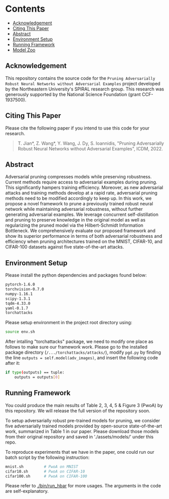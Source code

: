 # Contents

* [Acknowledgement](#acknowledgement)
* [Citing This Paper](#citing-this-paper)
* [Abstract](#abstract)
* [Environment Setup](#environment-setup)
* [Running Framework](#running-framework) 
* [Model Zoo](#model-zoo)


## Acknowledgement 
This repository contains the source code for the `Pruning Adversarially Robust Neural Networks without Adversarial Examples` project developed by the Northeastern University's SPIRAL research group. This research was generously supported by the National Science Foundation (grant CCF-1937500). 


## Citing This Paper
Please cite the following paper if you intend to use this code for your research.
> T. Jian*, Z. Wang*, Y. Wang, J. Dy, S. Ioannidis, "Pruning Adversarially Robust Neural Networks without Adversarial Examples", ICDM, 2022.

## Abstract
Adversarial pruning compresses models while preserving robustness. Current methods require access to adversarial examples during pruning. This significantly hampers training efficiency. Moreover, as new adversarial attacks and training methods develop at a rapid rate, adversarial pruning methods need to be modified accordingly to keep up. In this work, we propose a novel framework to prune a previously trained robust neural network while maintaining adversarial robustness, without further generating adversarial examples. We leverage concurrent self-distillation and pruning to preserve knowledge in the original model as well as regularizing the pruned model via the Hilbert-Schmidt Information Bottleneck. We comprehensively evaluate our proposed framework and show its superior performance in terms of both adversarial robustness and efficiency when pruning architectures trained on the MNIST, CIFAR-10, and CIFAR-100 datasets against five state-of-the-art attacks.

## Environment Setup
Please install the python dependencies and packages found below:
```bash
pytorch-1.6.0
torchvision-0.7.0
numpy-1.16.1
scipy-1.3.1
tqdm-4.33.0
yaml-0.1.7
torchattacks
```

Please setup environment in the project root directory using:
```bash
source env.sh
```

After intalling "torchattacks" package, we need to modify one place as follows to make sure our framework work. Please go to the installed package directory (`/.../torchattacks/attacks/`), modify `pgd.py` by finding the line `outputs = self.model(adv_images)`, and insert the following code after it:
```bash
if type(outputs) == tuple:
    outputs = outputs[0]
```

## Running Framework
You could produce the main results of Table 2, 3, 4, 5 & Figure 3 (PwoA) by this repository. We will release the full version of the repository soon. 

To setup adversarially robust pre-trained models for pruning, we consider five adversarially trained models provided by open-source state-of-the-art work, summarized in Table 1 in our paper. Please download those models from their original repository and saved in './assets/models/' under this repo.

To reproduce experiments that we have in the paper, one could run our batch script by the following instruction:
```bash
mnist.sh         # PwoA on MNIST
cifar10.sh       # PwoA on CIFAR-10
cifar100.sh      # PwoA on CIFAR-100
```

Please refer to [./bin/run_hbar](./run_hbar) for more usages. The arguments in the code are self-explanatory.